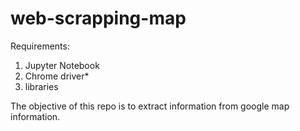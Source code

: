 # web-scrapping-map
Requirements:
  1. Jupyter Notebook
  2. Chrome driver*
  3. libraries


The objective of this repo is to extract information from google map information.

  
